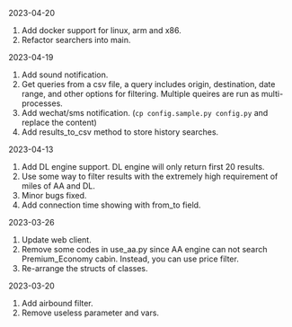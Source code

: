 2023-04-20
1. Add docker support for linux, arm and x86.
2. Refactor searchers into main.

2023-04-19

1. Add sound notification.
2. Get queries from a csv file, a query includes origin, destination, date range, and other options for filtering. Multiple queires are run as multi-processes.
3. Add wechat/sms notification. (`cp config.sample.py config.py` and replace the content)
4. Add results_to_csv method to store history searches.

2023-04-13

1. Add DL engine support. DL engine will only return first 20 results.
2. Use some way to filter results with the extremely high requirement of miles of AA and DL.
3. Minor bugs fixed.
4. Add connection time showing with from_to field.

2023-03-26

1. Update web client.
2. Remove some codes in use_aa.py since AA engine can not search Premium_Economy cabin. Instead, you can use price
   filter.
3. Re-arrange the structs of classes.

2023-03-20

1. Add airbound filter.
2. Remove useless parameter and vars.
